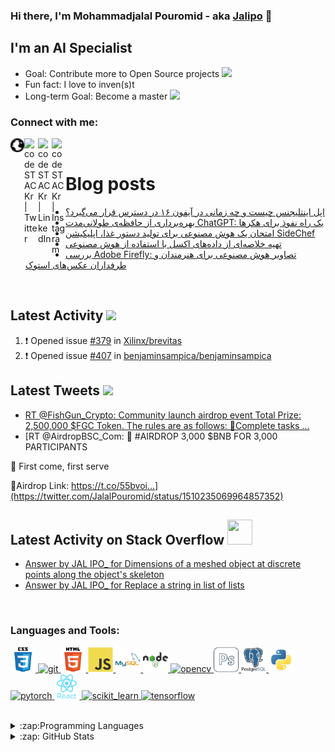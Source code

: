 ### Hi there, I'm Mohammadjalal Pouromid - aka [Jalipo][website] 👋
## I'm an AI Specialist

 
- Goal: Contribute more to Open Source projects <img src="https://media.giphy.com/media/WUlplcMpOCEmTGBtBW/giphy.gif" width="30">
- Fun fact: I love to inven(s)t
- Long-term Goal: Become a master <img src="https://media.giphy.com/media/BMyEGC1ZzwS6W2cc5n/giphy.gif"  width="30" >

### Connect with me:

[<img align="left" alt="codeSTACKr.com" width="22px" src="https://raw.githubusercontent.com/iconic/open-iconic/master/svg/globe.svg" />][website]
[<img align="left" alt="codeSTACKr | Twitter" width="22px" src="https://cdn.jsdelivr.net/npm/simple-icons@v3/icons/twitter.svg" />][twitter]
[<img align="left" alt="codeSTACKr | LinkedIn" width="22px" src="https://cdn.jsdelivr.net/npm/simple-icons@v3/icons/linkedin.svg" />][linkedin]
[<img align="left" alt="codeSTACKr | Instagram" width="22px" src="https://cdn.jsdelivr.net/npm/simple-icons@v3/icons/instagram.svg" />][instagram]

<br />

# Blog posts
<!-- BLOG-POST-LIST:START -->
- [اپل اینتلیجنس چیست و چه زمانی در آیفون ۱۶ در دسترس قرار می‌گیرد؟](https://cyberuni.ir/blog/%D8%A7%D9%BE%D9%84-%D8%A7%DB%8C%D9%86%D8%AA%D9%84%DB%8C%D8%AC%D9%86%D8%B3-%DA%86%DB%8C%D8%B3%D8%AA-%D9%88-%DA%86%D9%87-%D8%B2%D9%85%D8%A7%D9%86%DB%8C-%D8%AF%D8%B1-%D8%A2%DB%8C%D9%81%D9%88%D9%86-%DB%B1%DB%B6-%D8%AF%D8%B1-%D8%AF%D8%B3%D8%AA%D8%B1%D8%B3-%D9%82%D8%B1%D8%A7%D8%B1-%D9%85%DB%8C%DA%AF%DB%8C%D8%B1%D8%AF/)
- [بهره‌برداری از حافظه‌ی طولانی‌مدت ChatGPT: یک راه نفوذ برای هکرها](https://cyberuni.ir/blog/%D8%A8%D9%87%D8%B1%D9%87%D8%A8%D8%B1%D8%AF%D8%A7%D8%B1%DB%8C-%D8%A7%D8%B2-%D8%AD%D8%A7%D9%81%D8%B8%D9%87%DB%8C-%D8%B7%D9%88%D9%84%D8%A7%D9%86%DB%8C%D9%85%D8%AF%D8%AA-chatgpt-%DB%8C%DA%A9-%D8%B1%D8%A7%D9%87-%D9%86%D9%81%D9%88%D8%B0-%D8%A8%D8%B1%D8%A7%DB%8C-%D9%87%DA%A9%D8%B1%D9%87%D8%A7/)
- [امتحان یک هوش مصنوعی برای تولید دستور غذا، اپلیکیشن SideChef](https://cyberuni.ir/blog/%D8%A7%D9%85%D8%AA%D8%AD%D8%A7%D9%86-%DB%8C%DA%A9-%D9%87%D9%88%D8%B4-%D9%85%D8%B5%D9%86%D9%88%D8%B9%DB%8C-%D8%A8%D8%B1%D8%A7%DB%8C-%D8%AA%D9%88%D9%84%DB%8C%D8%AF-%D8%AF%D8%B3%D8%AA%D9%88%D8%B1-%D8%BA%D8%B0%D8%A7-%D8%A7%D9%BE%D9%84%DB%8C%DA%A9%DB%8C%D8%B4%D9%86-sidechef/)
- [تهیه خلاصه‌ای از داده‌های اکسل با استفاده از هوش مصنوعی](https://cyberuni.ir/blog/%D8%AA%D9%87%DB%8C%D9%87-%D8%AE%D9%84%D8%A7%D8%B5%D9%87%D8%A7%DB%8C-%D8%A7%D8%B2-%D8%AF%D8%A7%D8%AF%D9%87%D9%87%D8%A7%DB%8C-%D8%A7%DA%A9%D8%B3%D9%84-%D8%A8%D8%A7-%D8%A7%D8%B3%D8%AA%D9%81%D8%A7%D8%AF%D9%87-%D8%A7%D8%B2-%D9%87%D9%88%D8%B4-%D9%85%D8%B5%D9%86%D9%88%D8%B9%DB%8C/)
- [بررسی Adobe Firefly: تصاویر هوش مصنوعی برای هنرمندان و طرفداران عکس‌های استوک](https://cyberuni.ir/blog/%D8%A8%D8%B1%D8%B1%D8%B3%DB%8C-adobe-firefly-%D8%AA%D8%B5%D8%A7%D9%88%DB%8C%D8%B1-%D9%87%D9%88%D8%B4-%D9%85%D8%B5%D9%86%D9%88%D8%B9%DB%8C-%D8%A8%D8%B1%D8%A7%DB%8C-%D9%87%D9%86%D8%B1%D9%85%D9%86%D8%AF%D8%A7%D9%86-%D9%88-%D8%B7%D8%B1%D9%81%D8%AF%D8%A7%D8%B1%D8%A7%D9%86-%D8%B9%DA%A9%D8%B3%D9%87%D8%A7%DB%8C-%D8%A7%D8%B3%D8%AA%D9%88%DA%A9/)
<!-- BLOG-POST-LIST:END -->


<br/>

## Latest Activity <img src="https://raw.githubusercontent.com/innng/innng/master/assets/kyubey.gif" width="80"> 
<!--START_SECTION:activity-->
1. ❗️ Opened issue [#379](https://github.com/Xilinx/brevitas/issues/379) in [Xilinx/brevitas](https://github.com/Xilinx/brevitas)
2. ❗️ Opened issue [#407](https://github.com/benjaminsampica/benjaminsampica/issues/407) in [benjaminsampica/benjaminsampica](https://github.com/benjaminsampica/benjaminsampica)
<!--END_SECTION:activity-->


## Latest Tweets <img src="https://media.giphy.com/media/26BRxIdjE82KNmVJm/giphy.gif" width="30"> 

<!-- TWITTER:START -->
- [RT @FishGun_Crypto: Community launch airdrop event
Total Prize: 2,500,000 $FGC Token. The rules are as follows:
🐡Complete tasks ...](https://twitter.com/JalalPouromid/status/1510434904487743493)
- [RT @AirdropBSC_Com: 🎁 #AIRDROP 3,000 $BNB FOR 3,000 PARTICIPANTS 

🎁 First come, first serve

🔗Airdrop Link: https://t.co/55bvoi...](https://twitter.com/JalalPouromid/status/1510235069964857352)
<!-- TWITTER:END -->

## Latest Activity on Stack Overflow  <img src="https://media.giphy.com/media/ule4vhcY1xEKQ/giphy.gif" height="40" width = '40'> 

<!-- STACKOVERFLOW:START -->
- [Answer by JAL IPO_ for Dimensions of a meshed object at discrete points along the object&#39;s skeleton](https://stackoverflow.com/questions/79000040/dimensions-of-a-meshed-object-at-discrete-points-along-the-objects-skeleton/79051975#79051975)
- [Answer by JAL IPO_ for Replace a string in list of lists](https://stackoverflow.com/questions/13781828/replace-a-string-in-list-of-lists/75055822#75055822)
<!-- STACKOVERFLOW:END -->

<br/>

  <h3 align="left">Languages and Tools:</h3>
<p align="left"> <a href="https://www.w3schools.com/css/" target="_blank"> <img src="https://raw.githubusercontent.com/devicons/devicon/master/icons/css3/css3-original-wordmark.svg" alt="css3" width="40" height="40"/> </a> <a href="https://git-scm.com/" target="_blank"> <img src="https://www.vectorlogo.zone/logos/git-scm/git-scm-icon.svg" alt="git" width="40" height="40"/> </a> <a href="https://www.w3.org/html/" target="_blank"> <img src="https://raw.githubusercontent.com/devicons/devicon/master/icons/html5/html5-original-wordmark.svg" alt="html5" width="40" height="40"/> </a> <a href="https://developer.mozilla.org/en-US/docs/Web/JavaScript" target="_blank"> <img src="https://raw.githubusercontent.com/devicons/devicon/master/icons/javascript/javascript-original.svg" alt="javascript" width="40" height="40"/> </a> <a href="https://www.mysql.com/" target="_blank"> <img src="https://raw.githubusercontent.com/devicons/devicon/master/icons/mysql/mysql-original-wordmark.svg" alt="mysql" width="40" height="40"/> </a> <a href="https://nodejs.org" target="_blank"> <img src="https://raw.githubusercontent.com/devicons/devicon/master/icons/nodejs/nodejs-original-wordmark.svg" alt="nodejs" width="40" height="40"/> </a> <a href="https://opencv.org/" target="_blank"> <img src="https://www.vectorlogo.zone/logos/opencv/opencv-icon.svg" alt="opencv" width="40" height="40"/> </a> <a href="https://www.photoshop.com/en" target="_blank"> <img src="https://raw.githubusercontent.com/devicons/devicon/master/icons/photoshop/photoshop-line.svg" alt="photoshop" width="40" height="40"/> </a> <a href="https://www.postgresql.org" target="_blank"> <img src="https://raw.githubusercontent.com/devicons/devicon/master/icons/postgresql/postgresql-original-wordmark.svg" alt="postgresql" width="40" height="40"/> </a> <a href="https://www.python.org" target="_blank"> <img src="https://raw.githubusercontent.com/devicons/devicon/master/icons/python/python-original.svg" alt="python" width="40" height="40"/> </a> <a href="https://pytorch.org/" target="_blank"> <img src="https://www.vectorlogo.zone/logos/pytorch/pytorch-icon.svg" alt="pytorch" width="40" height="40"/> </a> <a href="https://reactjs.org/" target="_blank"> <img src="https://raw.githubusercontent.com/devicons/devicon/master/icons/react/react-original-wordmark.svg" alt="react" width="40" height="40"/> </a> <a href="https://scikit-learn.org/" target="_blank"> <img src="https://upload.wikimedia.org/wikipedia/commons/0/05/Scikit_learn_logo_small.svg" alt="scikit_learn" width="40" height="40"/> </a> <a href="https://www.tensorflow.org" target="_blank"> <img src="https://www.vectorlogo.zone/logos/tensorflow/tensorflow-icon.svg" alt="tensorflow" width="40" height="40"/> </a> </p>

<br/>



<details>
  <summary>:zap:Programming Languages</summary>

  [![Top Langs](https://github-readme-stats.vercel.app/api/top-langs/?username=iamjalipo)](https://github.com/anuraghazra/github-readme-stats)

</details>

<details>
  <summary>:zap: GitHub Stats</summary>

  <img align="left" alt="jalipo" src="https://github-readme-stats.codestackr.vercel.app/api?username=iamjalipo&theme=vue&show_icons=true&hide_border=true" />

</details>




[website]: https://iamjalipo.github.io/
[twitter]: https://twitter.com/JalalPouromid
[instagram]: https://www.instagram.com/jalipo_/
[linkedin]: https://www.linkedin.com/in/mohammadjalal-pouromid-9568901b0


